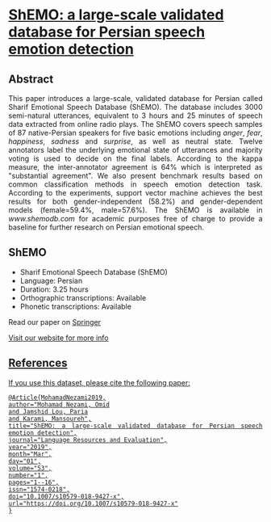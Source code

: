 # <a href='https://link.springer.com/article/10.1007/s10579-018-9427-x'>ShEMO: a large-scale validated database for Persian speech emotion detection</a><br>

## Abstract
<div align="justify"> This paper introduces a large-scale, validated database for Persian called Sharif Emotional Speech Database (ShEMO). The database includes 3000 semi-natural utterances, equivalent to 3 hours and 25 minutes of speech data extracted from online radio plays. The ShEMO covers speech samples of 87 native-Persian speakers for five basic emotions including <i>anger</i>, <i>fear</i>, <i>happiness</i>, <i>sadness</i> and <i>surprise</i>, as well as neutral state. Twelve annotators label the underlying emotional state of utterances and majority voting is used to decide on the final labels. According to the kappa measure, 
the inter-annotator agreement is 64% which is interpreted as "substantial agreement". We also present benchmark results based on common classification methods in speech emotion detection task. According to the experiments, support vector machine achieves the best results for both gender-independent (58.2%) and gender-dependent models (female=59.4%, male=57.6%). The ShEMO is available in <i>www.shemodb.com</i> for academic purposes free of charge to provide a baseline for further research on Persian emotional speech.

## ShEMO

<ul>
<li>Sharif Emotional Speech Database (ShEMO)</li> 

<li>Language: Persian</li>

<li> Duration: 3.25 hours </li>

<li>Orthographic transcriptions: Available</li>

<li>Phonetic transcriptions: Available</li>
</ul>

Read our paper on <a href='https://link.springer.com/article/10.1007/s10579-018-9427-x'>Springer

Visit our <a href='http://www.shemodb.com'>website for more info 

  
## References
If you use this dataset, please cite the following paper:
~~~~
@Article{MohamadNezami2019,
author="Mohamad Nezami, Omid
and Jamshid Lou, Paria
and Karami, Mansoureh",
title="ShEMO: a large-scale validated database for Persian speech emotion detection",
journal="Language Resources and Evaluation",
year="2019",
month="Mar",
day="01",
volume="53",
number="1",
pages="1--16",
issn="1574-0218",
doi="10.1007/s10579-018-9427-x",
url="https://doi.org/10.1007/s10579-018-9427-x"
}
~~~~
